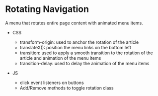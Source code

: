 # Rotating Navigation

A menu that rotates entire page content with animated menu items.  

* CSS
    * transform-origin: used to anchor the rotation of the article
    * translateX(): position the menu links on the bottom left
    * transition: used to apply a smooth transition to the rotation of the article and animation of the menu items
    * transition-delay: used to delay the animation of the menu items

* JS
    * click event listeners on buttons
    * Add/Remove methods to toggle rotation class


